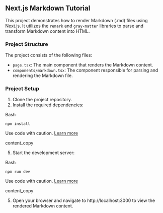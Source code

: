 
## Next.js Markdown Tutorial

This project demonstrates how to render Markdown (.md) files using Next.js. It utilizes the `remark` and `gray-matter` libraries to parse and transform Markdown content into HTML.

### Project Structure

The project consists of the following files:

-   `page.tsx`: The main component that renders the Markdown content.
-   `components/markdown.tsx`: The component responsible for parsing and rendering the Markdown file.

### Project Setup

1.  Clone the project repository.
2.  Install the required dependencies:

Bash

```
npm install

```

Use code with caution.  [Learn more](https://bard.google.com/faq#coding)

content_copy

5.  Start the development server:

Bash

```
npm run dev

```

Use code with caution.  [Learn more](https://bard.google.com/faq#coding)

content_copy

5.  Open your browser and navigate to http://localhost:3000 to view the rendered Markdown content.